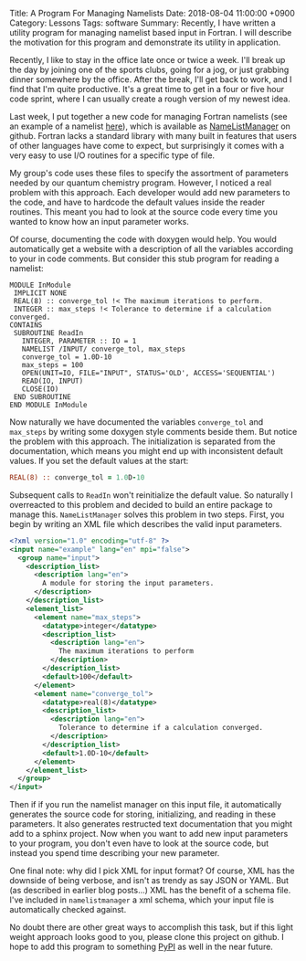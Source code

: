 Title: A Program For Managing Namelists
Date: 2018-08-04 11:00:00 +0900
Category: Lessons
Tags: software
Summary: Recently, I have written a utility program for managing namelist based input in Fortran. I will describe the motivation for this program and demonstrate its utility in application.

Recently, I like to stay in the office late once or twice a week. I'll break up the day by joining one of the sports clubs, going for a jog, or just grabbing dinner somewhere by the office. After the break, I'll get back to work, and I find that I'm quite productive. It's a great time to get in a four or five hour code sprint, where I can usually create a rough version of my newest idea.

Last week, I put together a new code for managing Fortran namelists (see an example of a namelist [here](http://jules-lsm.github.io/vn4.2/namelists/intro.html)), which is available as
[NameListManager](https://github.com/william-dawson/NameListManager) on github. Fortran lacks a standard library with  many built in features that users of other languages have come to expect, but surprisingly it comes with a very easy to use I/O routines for a specific type of file.

My group's code uses these files to specify the assortment of parameters needed by our quantum chemistry program. However, I noticed a real problem with this approach. Each developer would add new parameters to the code, and have to hardcode the default values inside the reader routines. This meant you had to look at the source code every time you wanted to know how an input parameter works.

Of course, documenting the code with doxygen would help. You would automatically get a website with a description of all the variables according to your in code comments. But consider this stub program for reading a namelist:

```Fortran
MODULE InModule
 IMPLICIT NONE
 REAL(8) :: converge_tol !< The maximum iterations to perform.
 INTEGER :: max_steps !< Tolerance to determine if a calculation converged.
CONTAINS
 SUBROUTINE ReadIn
   INTEGER, PARAMETER :: IO = 1
   NAMELIST /INPUT/ converge_tol, max_steps
   converge_tol = 1.0D-10
   max_steps = 100
   OPEN(UNIT=IO, FILE="INPUT", STATUS='OLD', ACCESS='SEQUENTIAL')
   READ(IO, INPUT)
   CLOSE(IO)
 END SUBROUTINE
END MODULE InModule
```

Now naturally we have documented the variables `converge_tol` and `max_steps` by writing some doxygen style comments beside them. But notice the problem with this approach. The initialization is separated from the documentation, which means you might end up with inconsistent default values. If you set the default values at the start:

```fortran
REAL(8) :: converge_tol = 1.0D-10
```

Subsequent calls to `ReadIn` won't reinitialize the default value. So naturally I overreacted to this problem and decided to build an entire package to manage this. `NameListManager` solves this problem in two steps. First, you begin by writing an XML file which describes the valid input parameters.

```xml
<?xml version="1.0" encoding="utf-8" ?>
<input name="example" lang="en" mpi="false">
  <group name="input">
    <description_list>
      <description lang="en">
        A module for storing the input parameters.
      </description>
    </description_list>
    <element_list>
      <element name="max_steps">
        <datatype>integer</datatype>
        <description_list>
          <description lang="en">
            The maximum iterations to perform
          </description>
        </description_list>
        <default>100</default>
      </element>
      <element name="converge_tol">
        <datatype>real(8)</datatype>
        <description_list>
          <description lang="en">
            Tolerance to determine if a calculation converged.
          </description>
        </description_list>
        <default>1.0D-10</default>
      </element>
    </element_list>
  </group>
</input>
```

Then if if you run the namelist manager on this input file, it automatically generates the source code for storing, initializing, and reading in these parameters. It also generates restructed text documentation that you might add to a sphinx project. Now when you want to add new input parameters to your program, you don't even have to look at the source code, but instead you spend time describing your new parameter.

One final note: why did I pick XML for input format? Of course, XML has the downside of being verbose, and isn't as trendy as say JSON or YAML. But (as described in earlier blog posts...) XML has the benefit of a schema file. I've included in `namelistmanager` a xml schema, which your input file is automatically checked against.

No doubt there are other great ways to accomplish this task, but if this light weight approach looks good to you, please clone this project on github. I hope to add this program to something [PyPI](https://pypi.org/) as well in the near future.
